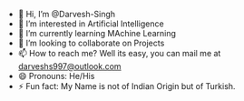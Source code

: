 - 👋 Hi, I’m @Darvesh-Singh
- 👀 I’m interested in Artificial Intelligence
- 🌱 I’m currently learning MAchine Learning
- 💞️ I’m looking to collaborate on Projects
- 📫 How to reach me? Well its easy, you can mail me at darveshs997@outlook.com
- 😄 Pronouns: He/His
- ⚡ Fun fact: My Name is not of Indian Origin but of Turkish.

<!---
Darvesh-Singh/Darvesh-Singh is a ✨ special ✨ repository because its `README.md` (this file) appears on your GitHub profile.
You can click the Preview link to take a look at your changes.
--->
